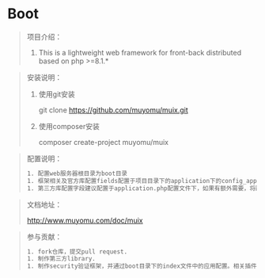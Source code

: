 # Boot

> 项目介绍：
> 
> 1. This is a lightweight web framework for front-back distributed based on php >=8.1.*

> 安装说明：
>
> 1. 使用git安装
>
>    git clone https://github.com/muyomu/muix.git
>
> 2. 使用composer安装
>
>    composer create-project muyomu/muix

> 配置说明：
>
> ```tex
> 1. 配置web服务器根目录为boot目录
> 1. 框架相关及官方库配置fields配置于项目目录下的application下的config_application数组或其他库字段。
> 1. 第三方库配置字段建议配置于application.php配置文件下，如果有额外需要，将配置文件置于system目录下，将文件引入到config_autoload.php文件中以能自动预先加载到全局环境中。
> ```

> 文档地址：
>
> http://www.muyomu.com/doc/muix



> 参与贡献：
>
> ```tex
> 1. fork仓库，提交pull request.
> 1. 制作第三方library.
> 1. 制作security验证框架，并通过boot目录下的index文件中的应用配置。相关插件规范请移步到文档地址。
> ```

